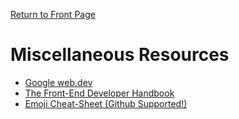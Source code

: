 [Return to Front Page](README.md)

# Miscellaneous Resources

* [Google web.dev](https://web.dev/learn/)
* [The Front-End Developer Handbook](https://frontendmasters.com/books/front-end-handbook/2019/)
* [Emoji Cheat-Sheet (Github Supported!)](https://www.webfx.com/tools/emoji-cheat-sheet/)